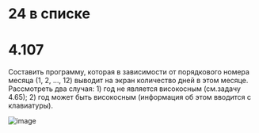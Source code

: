 # 24 в списке
# 4.107
Составить программу, которая в зависимости от порядкового номера месяца (1,  2, ..., 12) выводит на экран количество дней в этом месяце. Рассмотреть два случая: 1) год не является високосным (см.задачу 4.65); 2) год может быть високосным (информация об этом вводится с клавиатуры).

![image](https://user-images.githubusercontent.com/85980107/196271201-3144de35-280d-4cb8-9600-3830eb2a534c.png)
